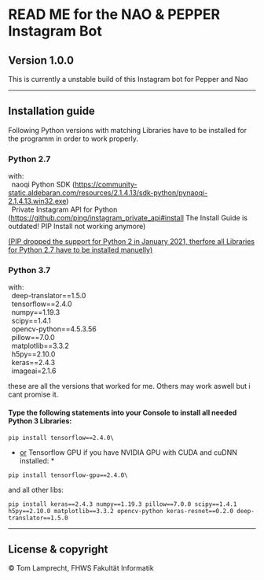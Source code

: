 # READ ME for the NAO & PEPPER Instagram Bot

**Version 1.0.0**
---

This is currently a unstable build of this Instagram bot for Pepper and Nao

---

## Installation guide

Following Python versions with matching Libraries have to be installed for the programm in order to work properly.

### Python 2.7
with:\
    &ensp;naoqi Python SDK (https://community-static.aldebaran.com/resources/2.1.4.13/sdk-python/pynaoqi-2.1.4.13.win32.exe)\
    &ensp;Private Instagram API for Python (https://github.com/ping/instagram_private_api#install The Install Guide is outdated! PIP Install not working anymore)

<u>(PIP dropped the support for Python 2 in January 2021, therfore all Libraries for Python 2.7 have to be installed manuelly)</u>

### Python 3.7
with:\
    &ensp;deep-translator==1.5.0\
    &ensp;tensorflow==2.4.0\
    &ensp;numpy==1.19.3\
    &ensp;scipy==1.4.1\
    &ensp;opencv-python==4.5.3.56\
    &ensp;pillow==7.0.0\
    &ensp;matplotlib==3.3.2\
    &ensp;h5py==2.10.0\
    &ensp;keras==2.4.3\
    &ensp;imageai=2.1.6

these are all the versions that worked for me. Others may work aswell but i cant promise it.

#### Type the following statements into your Console to install all needed Python 3 Libraries:
```
pip install tensorflow==2.4.0\
```
* <u>or</u> Tensorflow GPU if you have NVIDIA GPU with CUDA and cuDNN installed: *
```
pip install tensorflow-gpu==2.4.0\
```
and all other libs:
```
pip install keras==2.4.3 numpy==1.19.3 pillow==7.0.0 scipy==1.4.1 h5py==2.10.0 matplotlib==3.3.2 opencv-python keras-resnet==0.2.0 deep-translator==1.5.0
```
---

## License & copyright

© Tom Lamprecht, FHWS Fakultät Informatik
